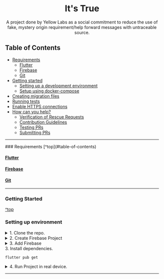 <h1 align="center">It's True</h1>

<p align="center">A project done by Yellow Labs as a social commitment to reduce the use of fake, mystery origin
requirement/help forward messages with untraceable source.</p>


<!-- It's true is considered as a trusted source to generate request messages which helps people to track the updates or present status of the Forward Message. -->

## Table of Contents
- [Requirements](#requirements)
    - [Flutter](#flutter)
    - [Firebase](#firebase)
    - [Git](#git)
- [Getting started](#getting-started)
    - [Setting up a development environment](#setting-up-a-development-environment)
    - [Setup using docker-compose](#setup-using-docker-compose)
- [Creating migration files](#creating-migration-files)
- [Running tests](#running-tests)
- [Enable HTTPS connections](#enable-https-connections)
- [How can you help?](#how-can-you-help)
    - [Verification of Rescue Requests](#verification-of-rescue-requests)
    - [Contribution Guidelines](#contribution-guidelines)
    - [Testing PRs](#by-testing)
    - [Submitting PRs](#submitting-pull-requests)

<hr>
### Requirements
[^top](#table-of-contents)


#### [Flutter](https://flutter.dev/docs/get-started/install)

#### [Firebase](firebase.google.com/)

#### [Git](https://git-scm.com/downloads)

</details>

<hr>

### Getting Started
[^top](#table-of-contents)


### Setting up environment


<details>
<summary>1. Clone the repo.</summary>

    git clone https://github.com/shameelsadaka/unfake
    cd unfake
</details>
<details>
<summary>2. Create Firebase Project</summary>

  ->Create a Project in Firebase.
  ->Follow the steps to connect Firebase with our App.
  ->Add google-services.json to android/app/src
  ->Enable Firebase Phone Authentication
  ->Enable Realtime database


</details>
<details>
<summary>3. Add Firebase </summary>

  ->Create a Project in Firebase.
  ->Enable Firebase Phone Authentication
  ->Enable Realtime database


</details>
<summary>3. Install dependencies.</summary>

```
flutter pub get
```



</details>

<details>
<summary>4. Run Project in real device.</summary>

        flutter run
</details>



<hr>
